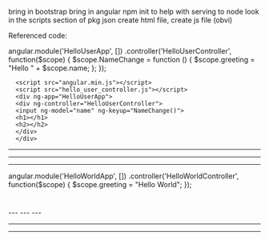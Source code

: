 bring in bootstrap
bring in angular
npm init to help with serving to node
look in the scripts section of pkg json
create html file, create js file (obvi)

Referenced code:

angular.module('HelloUserApp', [])
      .controller('HelloUserController', function($scope) {
          $scope.NameChange = function () {
              $scope.greeting = "Hello " + $scope.name;
          };
      });

      <script src="angular.min.js"></script>
      <script src="hello_user_controller.js"></script>
      <div ng-app="HelloUserApp">
      <div ng-controller="HelloUserController">
      <input ng-model="name" ng-keyup="NameChange()">
      <h1></h1>
      <h2></h2>
      </div>
      </div>
---
---
---

angular.module('HelloWorldApp', [])
 .controller('HelloWorldController', function($scope) {
     $scope.greeting = "Hello World";
});

<script src="angular.min.js"></script>
<script src="hello_world_controller.js"></script>
<div ng-app="HelloWorldApp">
    <div ng-controller="HelloWorldController">
        <h1></h1>
    </div>
</div>
---
---
---
<!-- <div ng-app="HelloUserApp">
    <div ng-controller="HelloUserController">
        <input ng-model="name" ng-keyup="NameChange()">
        <h1>{{name}}</h1>
        <h2>{{greeting}}</h2>
    </div>
</div>
</body>
</html> -->


---
---

<!--
 angular.module('HelloUserApp', [])
       .controller('HelloUserController', function($scope) {
           $scope.NameChange = function () {
               $scope.greeting = "Hello " + $scope.name;
           };
       }); -->
